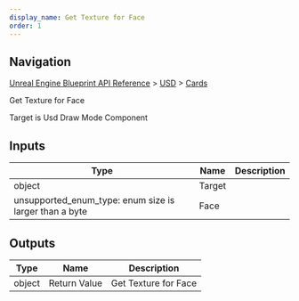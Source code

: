 ```yaml
---
display_name: Get Texture for Face
order: 1
---
```

## Navigation

[Unreal Engine Blueprint API Reference](https://dev.epicgames.com/documentation/en-us/unreal-engine/BlueprintAPI) > [USD](https://dev.epicgames.com/documentation/en-us/unreal-engine/BlueprintAPI/USD) > [Cards](https://dev.epicgames.com/documentation/en-us/unreal-engine/BlueprintAPI/USD/Cards)

Get Texture for Face

Target is Usd Draw Mode Component

## Inputs

| Type | Name | Description |
| --- | --- | --- |
| object | Target |  |
| unsupported_enum_type: enum size is larger than a byte | Face |  |

## Outputs

| Type | Name | Description |
| --- | --- | --- |
| object | Return Value | Get Texture for Face |
